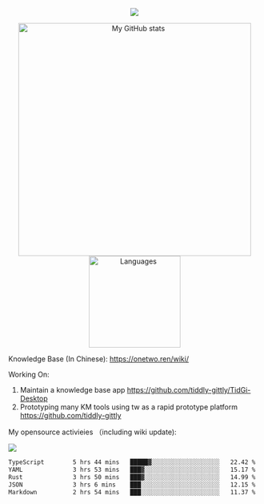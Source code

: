 <a href="https://github.com/linonetwo">
    <p align="center">
        <img src="https://github-profile-trophy.vercel.app/?username=linonetwo&column=7&theme=onedark"/>
    </p>
</a>
<a align="center" href="https://github.com/linonetwo">
  <p align="center">
    <img src="https://github-readme-stats.vercel.app/api?username=linonetwo&show_icons=true&count_private=true" alt="My GitHub stats" width="465"/>
    <img src="https://github-readme-stats.vercel.app/api/top-langs/?username=linonetwo&layout=compact&langs_count=10" alt="Languages" height="183">
  </p>
</a>

Knowledge Base (In Chinese): https://onetwo.ren/wiki/

Working On: 

1. Maintain a knowledge base app https://github.com/tiddly-gittly/TidGi-Desktop
1. Prototyping many KM tools using tw as a rapid prototype platform https://github.com/tiddly-gittly

My opensource activieies （including wiki update):

![](https://visitor-badge.glitch.me/badge?page_id=linonetwo.linonetwo)

<!--START_SECTION:waka-->

```txt
TypeScript        5 hrs 44 mins   █████▓░░░░░░░░░░░░░░░░░░░   22.42 %
YAML              3 hrs 53 mins   ███▓░░░░░░░░░░░░░░░░░░░░░   15.17 %
Rust              3 hrs 50 mins   ███▓░░░░░░░░░░░░░░░░░░░░░   14.99 %
JSON              3 hrs 6 mins    ███░░░░░░░░░░░░░░░░░░░░░░   12.15 %
Markdown          2 hrs 54 mins   ███░░░░░░░░░░░░░░░░░░░░░░   11.37 %
```

<!--END_SECTION:waka-->
